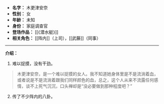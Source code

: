 
- **名字：** 木更津安奈
- **性别：** 女
- **年龄：** 未知
- **身份：** 家庭调查官
- **登场作品：** [[《潜水艇》]]
- **相关角色：** [[阵内]]（上司），[[武藤]]（同事）

---

**介绍：** 

1. 难以捉摸，没有干劲。

> 木更津安奈，是一个难以捉摸的女人。我不知道她身体里是不是流淌着血，或者说是不是流淌着跟我们同样颜色的血，总之，这个人从来不流露任何感情，谈不上死气沉沉，口头禅却是“没必要做到那种程度吧？”

2. 传了不少阵内的八卦。